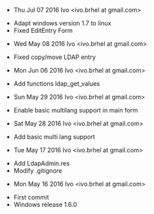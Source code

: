 * Thu Jul 07 2016 Ivo <ivo.brhel at gmail.com>
+ Adapt windows version 1.7 to linux
+ Fixed EditEntry Form


* Wed May 08 2016 Ivo <ivo.brhel at gmail.com> 
+ Fixed copy/move LDAP entry


* Mon Jun 06 2016 Ivo <ivo.brhel at gmail.com> 
+ Add functions ldap_get_values


* Sun May 29 2016 Ivo <ivo.brhel at gmail.com> 
+ Enable basic multilang support in main form


* Sat May 28 2016 Ivo <ivo.brhel at gmail.com> 
+ Add basic multi lang support


* Tue May 17 2016 Ivo <ivo.brhel at gmail.com> 
+ Add LdapAdmin.res
+ Modify .gitignore


* Mon May 16 2016 Ivo <ivo.brhel at gmail.com> 
+ First commit 
+ Windows release 1.6.0
